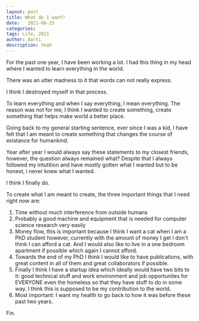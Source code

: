 ```yaml
---
layout: post
title: What do I want?
date:   2021-06-25
categories:
tags: Life, 2021
author: Aarti
description: Yeah 
---
```


<!--more-->


For the past one year, I have been working a lot. 
I had this thing in my head where I wanted to learn 
everything in the world. 

There was an utter madness to it that words can not 
really express. 

I think I destroyed myself in that process. 

To learn everything and when I say everything, I mean
everything. 
The reason was not for me, I think I wanted to create
something, create something that helps make world a better place. 

Going back to my general starting sentence, ever since I was a kid, 
I have felt that I am meant to create something that changes the course 
of existance for humankind. 

Year after year I would always say these statements to my closest friends, 
however, the question always remained what?
Despite that I always followed my intutition and have mostly gotten what I 
wanted but to be honest, i never knew what I wanted. 

I think I finally do. 

To create what I am meant to create, the three important things that I need right 
now are:
1. Time without much interference from outside humans 
2. Probably a good machine and equipment that is needed for computer science research 
very easily 
3. Money flow, this is important because I think I want a cat when I am a PhD student 
however, currently with the amount of money I get I don't think I can afford a cat. 
And I would also like to live in a one bedroom apartment if possible which again I 
cannot afford. 
4. Towards the end of my PhD I think I would like to have publications, 
with great content in all of them and great collaborators if possible. 
5. Finally I think I have a startup idea which ideally would have two bits to it:
good technical stuff and work environment and job opportunites for EVERYONE even the 
homeless so that they have stuff to do in some way. 
I think this is supposed to be my contribution to the world. 
6. Most important: I want my health to go back to how it was before these past two years. 



Fin. 










